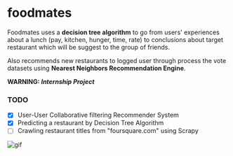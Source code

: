 # foodmates

Foodmates uses a **decision tree algorithm** to go from users' experiences about a lunch (pay, kitchen, hunger, time, rate)  to conclusions about target restaurant which will be suggest to the group of friends. 

Also recommends new restaurants to logged user through process the vote datasets using **Nearest Neighbors Recommendation Engine**.

**WARNING: _Internship Project_**

### TODO

- [x] User-User Collaborative filtering Recommender System
- [x] Predicting a restaurant by Decision Tree Algorithm
- [ ] Crawling restaurant titles from "foursquare.com" using Scrapy

![gif](https://s2.gifyu.com/images/ezgif.com-optimizefae00eda34ca7b2d.gif)
